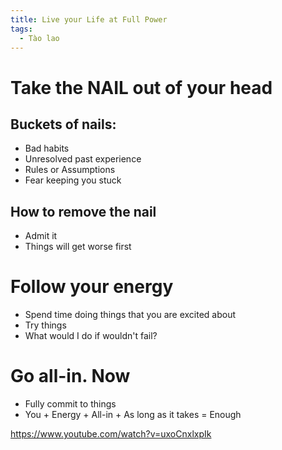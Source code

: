 ```yaml
---
title: Live your Life at Full Power
tags:
  - Tào lao
---
```


# Take the NAIL out of your head

## Buckets of nails:

- Bad habits
- Unresolved past experience
- Rules or Assumptions
- Fear keeping you stuck

## How to remove the nail

- Admit it
- Things will get worse first

# Follow your energy

- Spend time doing things that you are excited about
- Try things
- What would I do if wouldn't fail?

# Go all-in. Now

- Fully commit to things
- You + Energy + All-in + As long as it takes = Enough

https://www.youtube.com/watch?v=uxoCnxlxpIk
